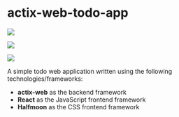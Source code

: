 # actix-web-todo-app

![](https://user-images.githubusercontent.com/45960387/110206507-0d2c7900-7eb9-11eb-9472-b6fea85f6e40.png)

![](https://user-images.githubusercontent.com/45960387/111022875-93dcdb00-8410-11eb-9118-354d2f5db754.png)

![](https://user-images.githubusercontent.com/45960387/111022876-950e0800-8410-11eb-9a74-67230a921559.png)

A simple todo web application written using the following technologies/frameworks:

- **actix-web** as the backend framework
- **React** as the JavaScript frontend framework
- **Halfmoon** as the CSS frontend framework
